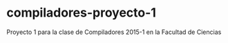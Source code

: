 compiladores-proyecto-1
=======================

Proyecto 1 para la clase de Compiladores 2015-1 en la Facultad de Ciencias
